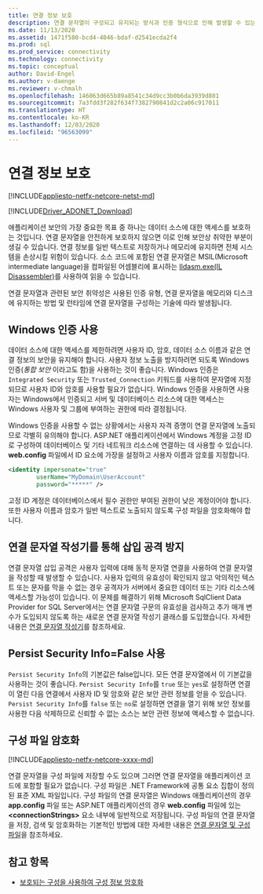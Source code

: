 ```yaml
---
title: 연결 정보 보호
description: 연결 문자열이 구성되고 유지되는 방식과 인증 형식으로 인해 발생할 수 있는 연결 문자열의 보안 취약성에 대해 알아봅니다.
ms.date: 11/13/2020
ms.assetid: 1471f580-bcd4-4046-bdaf-d2541ecda2f4
ms.prod: sql
ms.prod_service: connectivity
ms.technology: connectivity
ms.topic: conceptual
author: David-Engel
ms.author: v-daenge
ms.reviewer: v-chmalh
ms.openlocfilehash: 146063d665b89a8541c34d9cc3b0b6da3939d801
ms.sourcegitcommit: 7a3fdd3f282f634f7382790841d2c2a06c917011
ms.translationtype: HT
ms.contentlocale: ko-KR
ms.lasthandoff: 12/03/2020
ms.locfileid: "96563099"
---
```

# <a name="protecting-connection-information"></a>연결 정보 보호

[!INCLUDE[appliesto-netfx-netcore-netst-md](../../includes/appliesto-netfx-netcore-netst-md.md)]

[!INCLUDE[Driver_ADONET_Download](../../includes/driver_adonet_download.md)]

애플리케이션 보안의 가장 중요한 목표 중 하나는 데이터 소스에 대한 액세스를 보호하는 것입니다. 연결 문자열을 안전하게 보호하지 않으면 이로 인해 보안상 취약한 부분이 생길 수 있습니다. 연결 정보를 일반 텍스트로 저장하거나 메모리에 유지하면 전체 시스템을 손상시킬 위험이 있습니다. 소스 코드에 포함된 연결 문자열은 MSIL(Microsoft intermediate language)을 컴파일된 어셈블리에 표시하는 [Ildasm.exe(IL Disassembler)](/dotnet/framework/tools/ildasm-exe-il-disassembler)를 사용하여 읽을 수 있습니다.

연결 문자열과 관련된 보안 취약성은 사용된 인증 유형, 연결 문자열을 메모리와 디스크에 유지하는 방법 및 런타임에 연결 문자열을 구성하는 기술에 따라 발생됩니다.

## <a name="use-windows-authentication"></a>Windows 인증 사용

데이터 소스에 대한 액세스를 제한하려면 사용자 ID, 암호, 데이터 소스 이름과 같은 연결 정보의 보안을 유지해야 합니다. 사용자 정보 노출을 방지하려면 되도록 Windows 인증(*통합 보안* 이라고도 함)을 사용하는 것이 좋습니다. Windows 인증은 `Integrated Security` 또는 `Trusted_Connection` 키워드를 사용하여 문자열에 지정되므로 사용자 ID와 암호를 사용할 필요가 없습니다. Windows 인증을 사용하면 사용자는 Windows에서 인증되고 서버 및 데이터베이스 리소스에 대한 액세스는 Windows 사용자 및 그룹에 부여하는 권한에 따라 결정됩니다.

Windows 인증을 사용할 수 없는 상황에서는 사용자 자격 증명이 연결 문자열에 노출되므로 각별히 유의해야 합니다. ASP.NET 애플리케이션에서 Windows 계정을 고정 ID로 구성하여 데이터베이스 및 기타 네트워크 리소스에 연결하는 데 사용할 수 있습니다. **web.config** 파일에서 ID 요소에 가장을 설정하고 사용자 이름과 암호를 지정합니다.

```xml  
<identity impersonate="true"
        userName="MyDomain\UserAccount"
        password="*****" />  
```  

고정 ID 계정은 데이터베이스에서 필수 권한만 부여된 권한이 낮은 계정이어야 합니다. 또한 사용자 이름과 암호가 일반 텍스트로 노출되지 않도록 구성 파일을 암호화해야 합니다.

## <a name="avoid-injection-attacks-with-connection-string-builders"></a>연결 문자열 작성기를 통해 삽입 공격 방지

연결 문자열 삽입 공격은 사용자 입력에 대해 동적 문자열 연결을 사용하여 연결 문자열을 작성할 때 발생할 수 있습니다. 사용자 입력의 유효성이 확인되지 않고 악의적인 텍스트 또는 문자를 막을 수 없는 경우 공격자가 서버에서 중요한 데이터 또는 기타 리소스에 액세스할 가능성이 있습니다. 이 문제를 해결하기 위해 Microsoft SqlClient Data Provider for SQL Server에서는 연결 문자열 구문의 유효성을 검사하고 추가 매개 변수가 도입되지 않도록 하는 새로운 연결 문자열 작성기 클래스를 도입했습니다. 자세한 내용은 [연결 문자열 작성기](connection-string-builders.md)를 참조하세요.

## <a name="use-persist-security-infofalse"></a>Persist Security Info=False 사용

`Persist Security Info`의 기본값은 false입니다. 모든 연결 문자열에서 이 기본값을 사용하는 것이 좋습니다. `Persist Security Info`를 `true` 또는 `yes`로 설정하면 연결이 열린 다음 연결에서 사용자 ID 및 암호와 같은 보안 관련 정보를 얻을 수 있습니다. `Persist Security Info`를 `false` 또는 `no`로 설정하면 연결을 열기 위해 보안 정보를 사용한 다음 삭제하므로 신뢰할 수 없는 소스는 보안 관련 정보에 액세스할 수 없습니다.

## <a name="encrypt-configuration-files"></a>구성 파일 암호화

[!INCLUDE[appliesto-netfx-netcore-xxxx-md](../../includes/appliesto-netfx-netcore-xxxx-md.md)]

연결 문자열을 구성 파일에 저장할 수도 있으며 그러면 연결 문자열을 애플리케이션 코드에 포함할 필요가 없습니다. 구성 파일은 .NET Framework에 공통 요소 집합이 정의된 표준 XML 파일입니다. 구성 파일의 연결 문자열은 Windows 애플리케이션의 경우 **app.config** 파일 또는 ASP.NET 애플리케이션의 경우 **web.config** 파일에 있는 **\<connectionStrings>** 요소 내부에 일반적으로 저장됩니다. 구성 파일의 연결 문자열을 저장, 검색 및 암호화하는 기본적인 방법에 대한 자세한 내용은 [연결 문자열 및 구성 파일](connection-strings-and-configuration-files.md)을 참조하세요.

## <a name="see-also"></a>참고 항목

- [보호되는 구성을 사용하여 구성 정보 암호화](/previous-versions/aspnet/53tyfkaw(v=vs.100))
